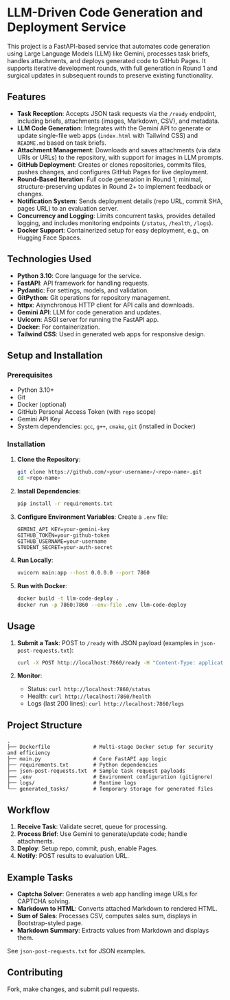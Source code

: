 # LLM-Driven Code Generation and Deployment Service

This project is a FastAPI-based service that automates code generation using Large Language Models (LLM) like Gemini, processes task briefs, handles attachments, and deploys generated code to GitHub Pages. It supports iterative development rounds, with full generation in Round 1 and surgical updates in subsequent rounds to preserve existing functionality.

## Features

- **Task Reception**: Accepts JSON task requests via the `/ready` endpoint, including briefs, attachments (images, Markdown, CSV), and metadata.
- **LLM Code Generation**: Integrates with the Gemini API to generate or update single-file web apps (`index.html` with Tailwind CSS) and `README.md` based on task briefs.
- **Attachment Management**: Downloads and saves attachments (via data URIs or URLs) to the repository, with support for images in LLM prompts.
- **GitHub Deployment**: Creates or clones repositories, commits files, pushes changes, and configures GitHub Pages for live deployment.
- **Round-Based Iteration**: Full code generation in Round 1; minimal, structure-preserving updates in Round 2+ to implement feedback or changes.
- **Notification System**: Sends deployment details (repo URL, commit SHA, pages URL) to an evaluation server.
- **Concurrency and Logging**: Limits concurrent tasks, provides detailed logging, and includes monitoring endpoints (`/status`, `/health`, `/logs`).
- **Docker Support**: Containerized setup for easy deployment, e.g., on Hugging Face Spaces.

## Technologies Used

- **Python 3.10**: Core language for the service.
- **FastAPI**: API framework for handling requests.
- **Pydantic**: For settings, models, and validation.
- **GitPython**: Git operations for repository management.
- **httpx**: Asynchronous HTTP client for API calls and downloads.
- **Gemini API**: LLM for code generation and updates.
- **Uvicorn**: ASGI server for running the FastAPI app.
- **Docker**: For containerization.
- **Tailwind CSS**: Used in generated web apps for responsive design.

## Setup and Installation

### Prerequisites

- Python 3.10+
- Git
- Docker (optional)
- GitHub Personal Access Token (with `repo` scope)
- Gemini API Key
- System dependencies: `gcc`, `g++`, `cmake`, `git` (installed in Docker)

### Installation

1. **Clone the Repository**:

   ```bash
   git clone https://github.com/<your-username>/<repo-name>.git
   cd <repo-name>
   ```

2. **Install Dependencies**:

   ```bash
   pip install -r requirements.txt
   ```

3. **Configure Environment Variables**: Create a `.env` file:

   ```env
   GEMINI_API_KEY=your-gemini-key
   GITHUB_TOKEN=your-github-token
   GITHUB_USERNAME=your-username
   STUDENT_SECRET=your-auth-secret
   ```

4. **Run Locally**:

   ```bash
   uvicorn main:app --host 0.0.0.0 --port 7860
   ```

5. **Run with Docker**:

   ```bash
   docker build -t llm-code-deploy .
   docker run -p 7860:7860 --env-file .env llm-code-deploy
   ```

## Usage

1. **Submit a Task**: POST to `/ready` with JSON payload (examples in `json-post-requests.txt`):

   ```bash
   curl -X POST http://localhost:7860/ready -H "Content-Type: application/json" -d '{"task": "example-task", "email": "user@example.com", "secret": "your-secret", "round": 1, "brief": "Create a simple web app", "evaluation_url": "https://eval.com/notify", "nonce": "abc123", "attachments": []}'
   ```

2. **Monitor**:

   - Status: `curl http://localhost:7860/status`
   - Health: `curl http://localhost:7860/health`
   - Logs (last 200 lines): `curl http://localhost:7860/logs`

## Project Structure

```
.
├── Dockerfile              # Multi-stage Docker setup for security and efficiency
├── main.py                 # Core FastAPI app logic
├── requirements.txt        # Python dependencies
├── json-post-requests.txt  # Sample task request payloads
├── .env                    # Environment configuration (gitignore)
├── logs/                   # Runtime logs
└── generated_tasks/        # Temporary storage for generated files
```

## Workflow

1. **Receive Task**: Validate secret, queue for processing.
2. **Process Brief**: Use Gemini to generate/update code; handle attachments.
3. **Deploy**: Setup repo, commit, push, enable Pages.
4. **Notify**: POST results to evaluation URL.

## Example Tasks

- **Captcha Solver**: Generates a web app handling image URLs for CAPTCHA solving.
- **Markdown to HTML**: Converts attached Markdown to rendered HTML.
- **Sum of Sales**: Processes CSV, computes sales sum, displays in Bootstrap-styled page.
- **Markdown Summary**: Extracts values from Markdown and displays them.

See `json-post-requests.txt` for JSON examples.

## Contributing

Fork, make changes, and submit pull requests.